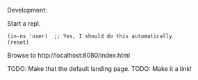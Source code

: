 Development:

Start a repl.

    (in-ns 'user)  ;; Yes, I should do this automatically
    (reset)

Browse to http://localhost:8080/index.html

TODO: Make that the default landing page.
TODO: Make it a link!